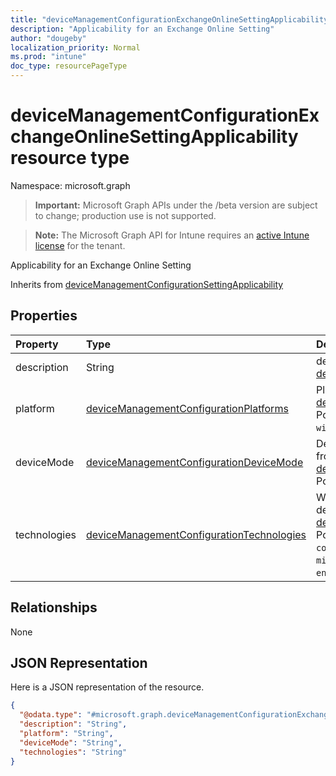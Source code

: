 ```yaml
---
title: "deviceManagementConfigurationExchangeOnlineSettingApplicability resource type"
description: "Applicability for an Exchange Online Setting"
author: "dougeby"
localization_priority: Normal
ms.prod: "intune"
doc_type: resourcePageType
---
```


# deviceManagementConfigurationExchangeOnlineSettingApplicability resource type

Namespace: microsoft.graph

> **Important:** Microsoft Graph APIs under the /beta version are subject to change; production use is not supported.

> **Note:** The Microsoft Graph API for Intune requires an [active Intune license](https://go.microsoft.com/fwlink/?linkid=839381) for the tenant.

Applicability for an Exchange Online Setting


Inherits from [deviceManagementConfigurationSettingApplicability](../resources/intune-deviceconfigv2-devicemanagementconfigurationsettingapplicability.md)

## Properties
|Property|Type|Description|
|:---|:---|:---|
|description|String|description of the setting Inherited from [deviceManagementConfigurationSettingApplicability](../resources/intune-deviceconfigv2-devicemanagementconfigurationsettingapplicability.md)|
|platform|[deviceManagementConfigurationPlatforms](../resources/intune-deviceconfigv2-devicemanagementconfigurationplatforms.md)|Platform setting can be applied on Inherited from [deviceManagementConfigurationSettingApplicability](../resources/intune-deviceconfigv2-devicemanagementconfigurationsettingapplicability.md). Possible values are: `none`, `android`, `iOS`, `macOS`, `windows10X`, `windows10`, `linux`, `unknownFutureValue`.|
|deviceMode|[deviceManagementConfigurationDeviceMode](../resources/intune-deviceconfigv2-devicemanagementconfigurationdevicemode.md)|Device Mode that setting can be applied on Inherited from [deviceManagementConfigurationSettingApplicability](../resources/intune-deviceconfigv2-devicemanagementconfigurationsettingapplicability.md). Possible values are: `none`, `kiosk`.|
|technologies|[deviceManagementConfigurationTechnologies](../resources/intune-deviceconfigv2-devicemanagementconfigurationtechnologies.md)|Which technology channels this setting can be deployed through Inherited from [deviceManagementConfigurationSettingApplicability](../resources/intune-deviceconfigv2-devicemanagementconfigurationsettingapplicability.md). Possible values are: `none`, `mdm`, `windows10XManagement`, `configManager`, `appleRemoteManagement`, `microsoftSense`, `exchangeOnline`, `linuxMdm`, `enrollment`, `unknownFutureValue`.|

## Relationships
None

## JSON Representation
Here is a JSON representation of the resource.
<!-- {
  "blockType": "resource",
  "@odata.type": "microsoft.graph.deviceManagementConfigurationExchangeOnlineSettingApplicability"
}
-->
``` json
{
  "@odata.type": "#microsoft.graph.deviceManagementConfigurationExchangeOnlineSettingApplicability",
  "description": "String",
  "platform": "String",
  "deviceMode": "String",
  "technologies": "String"
}
```




